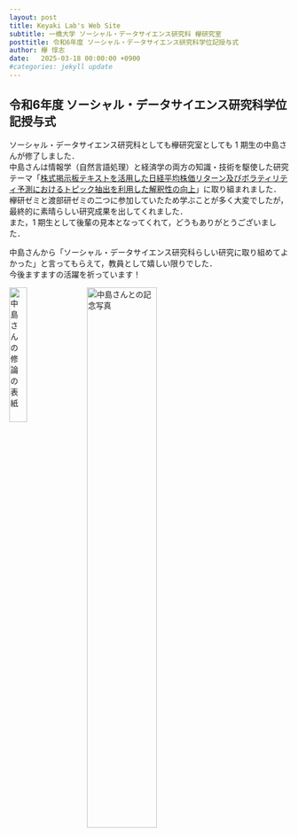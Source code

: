 ```yaml
---
layout: post
title: Keyaki Lab's Web Site
subtitle: 一橋大学 ソーシャル・データサイエンス研究科 欅研究室
posttitle: 令和6年度 ソーシャル・データサイエンス研究科学位記授与式
author: 欅 惇志
date:   2025-03-18 00:00:00 +0900
#categories: jekyll update
---
```

## 令和6年度 ソーシャル・データサイエンス研究科学位記授与式
ソーシャル・データサイエンス研究科としても欅研究室としても 1 期生の中島さんが修了しました．<br />
中島さんは情報学（自然言語処理）と経済学の両方の知識・技術を駆使した研究テーマ「[株式掲示板テキストを活用した日経平均株価リターン及びボラティリティ予測におけるトピック抽出を利用した解釈性の向上](/keyaki-lab/thesis/#y2024-nakajima)」に取り組まれました．<br />
欅研ゼミと渡部研ゼミの二つに参加していたため学ぶことが多く大変でしたが，最終的に素晴らしい研究成果を出してくれました．<br />
また，1 期生として後輩の見本となってくれて，どうもありがとうございました．

中島さんから「ソーシャル・データサイエンス研究科らしい研究に取り組めてよかった」と言ってもらえて，教員として嬉しい限りでした．<br />
今後ますますの活躍を祈っています！

<img src="/keyaki-lab/assets/images/post/thesis-cover-ay2025-nakajima.jpg"
     alt="中島さんの修論の表紙"
     style="float: left; width: 25%; margin: 0 1em 1em 0;">

<img src="/keyaki-lab/assets/images/post/2025-03-18-commencement-ceremony-ay2024.jpg"
     alt="中島さんとの記念写真"
     style="float: left; width: 50%; margin: 0 1em 1em 0;">
